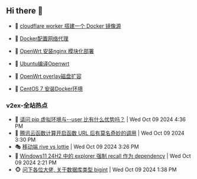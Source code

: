 ## Hi there 👋

<!--
**dkyg666/dkyg666** is a ✨ _special_ ✨ repository because its `README.md` (this file) appears on your GitHub profile.

Here are some ideas to get you started:

- 🔭 I’m currently working on ...
- 🌱 I’m currently learning ...
- 👯 I’m looking to collaborate on ...
- 🤔 I’m looking for help with ...
- 💬 Ask me about ...
- 📫 How to reach me: ...
- 😄 Pronouns: ...
- ⚡ Fun fact: ...
-->

<!-- BLOG-POST-LIST:START -->
- 🦩 [cloudflare worker 搭建一个 Docker 镜像源](http://blog.1996099.xyz/archives/cloudflare-worker-da-jian-yi-ge-docker-jing-xiang-zhan) 

- 🚦 [Docker配置网络代理](http://blog.1996099.xyz/archives/dockerpei-zhi-wang-luo-dai-li) 

- 🫶 [OpenWrt 安装nginx 模块化部署](http://blog.1996099.xyz/archives/openwrt-an-zhuang-nginx-mo-kuai-hua-bu-shu) 

- 🦄 [Ubuntu编译Openwrt](http://blog.1996099.xyz/archives/ubuntuzi-bian-yi-openwrt) 

- 🐻 [OpenWrt overlay磁盘扩容](http://blog.1996099.xyz/archives/openwrt-overlay) 

- 🤖 [CentOS 7 安装Docker环境](http://blog.1996099.xyz/archives/centos-docker) 
<!-- BLOG-POST-LIST:END -->

### v2ex-全站热点
<!-- v2ex:START -->
- 🥸 [请问 pip 虚拟环境与--user 比有什么优势吗？](https://www.v2ex.com/t/1078725#reply3) | Wed Oct 09 2024 4:36 PM
- 🤗 [腾讯云函数计算开启函数 URL 后有莫名奇妙的调用](https://www.v2ex.com/t/1078715#reply3) | Wed Oct 09 2024 3:30 PM
- 🎭 [移动端 rive vs lottie](https://www.v2ex.com/t/1078714#reply1) | Wed Oct 09 2024 3:26 PM
- 🥷 [Windows11 24H2 中的 explorer 强制 recall 作为 dependency](https://www.v2ex.com/t/1078706#reply6) | Wed Oct 09 2024 2:21 PM
- 🐵 [问下各位大佬, 关于数据库类型 bigint](https://www.v2ex.com/t/1078696#reply4) | Wed Oct 09 2024 1:38 PM<!-- v2ex:END -->

